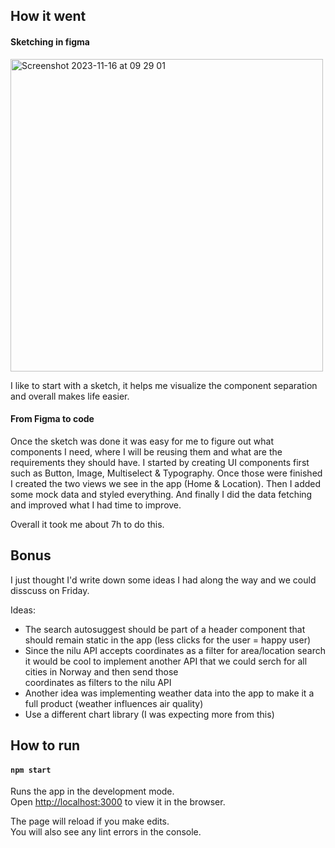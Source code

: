 ## How it went 

#### Sketching in figma

<img width="500" alt="Screenshot 2023-11-16 at 09 29 01" src="https://github.com/ssinov00/PropelyAQI/assets/17720188/a0919248-c8cc-4f72-a5be-72a0d1feff4f">

I like to start with a sketch, it helps me visualize the component separation and overall makes life easier.

#### From Figma to code

Once the sketch was done it was easy for me to figure out what components I need, where I will be reusing them and what are the requirements they should have.
I started by creating UI components first such as Button, Image, Multiselect & Typography.
Once those were finished I created the two views we see in the app (Home & Location).
Then I added some mock data and styled everything.
And finally I did the data fetching and improved what I had time to improve.

Overall it took me about 7h to do this.

## Bonus

I just thought I'd write down some ideas I had along the way and we could disscuss on Friday.

Ideas:
- The search autosuggest should be part of a header component that should remain static in the app (less clicks for the user = happy user)
- Since the nilu API accepts coordinates as a filter for area/location search it would be cool to implement another API that we could serch for all cities in Norway and then send those       
  coordinates as filters to the nilu API
- Another idea was implementing weather data into the app to make it a full product (weather influences air quality)
- Use a different chart library (I was expecting more from this)  


## How to run

#### `npm start`

Runs the app in the development mode.\
Open [http://localhost:3000](http://localhost:3000) to view it in the browser.

The page will reload if you make edits.\
You will also see any lint errors in the console.
